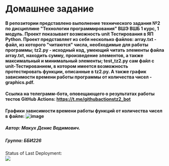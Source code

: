 #                                                                           Домашнее задание
####   В репозитории представлено выполнение технического задания №2 по дисциплине "Технологии программирования" ВШЭ ВШБ 1 курс, 1 модуль. Проект показывает возможность unit Тестирования в ЯП Python. Проект представляет из себя несколько файлов: array.txt - файл, из которого "читаются" числа, необходимые для работы программы; tz2.py - исходный код, умеющий читать элементы файла array.txt, находить сумму, произведение элементов, а также максимальный и минимальный элементы; test_tz2.py сам файл с unit-Тестированием, в котором имеется возможность протестировать функции, описанные в  tz2.py. А также график зависимости времени работы программы от количества чисел - graphics.pdf.

#### Ссылка на телеграмм-бота, оповещающего о результатах работы тестов GitHub Actions: https://t.me/githubactionstz2_bot
#### Графики зависимости времени работы функций от количества чисел в файле: ![image](https://user-images.githubusercontent.com/114257585/194711279-b72b4905-e133-4573-a042-157251134415.png)
##### Автор: Макух Денис Вадимович.
##### Группа: ББИ226


Status of Last Deployment:<br>
<img src ="https://github.com/DenisMakukh/tp-hse-2022-hw2/workflows/my-tests/badge.svg?branch=master"><br>

